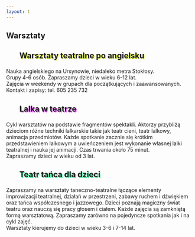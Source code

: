 ```yaml
---
layout: t
---
```

<!--<h1>Warsztaty</h1>-->
<!--<br /><br />-->
<!--<h2 style="text-shadow: 2px 2px rgba(212, 235, 30, 0.74)"><ul class="photos">Warsztaty teatralne po angielsku</ul></h2>-->

<!--Nauka angielskiego na Ursynowie, niedaleko metra Stokłosy.<br /> Grupy 4-6 osób.-->
<!--Zapraszamy dzieci w wieku 6-12 lat. <br />Zajęcia w weekendy w grupach dla początkujących i zaawansowanych.<br />-->
<!--Kontakt i zapisy:  tel. 605 235 732-->

<!--<br /><br /><br /><br />-->

<!--<h2 style="text-shadow: 2px 2px rgba(218, 59, 247, 0.74)"><ul class="photos">Lalka w teatrze</ul></h2>-->

<!--Cykl warsztatów na podstawie fragmentów spektakli. Aktorzy przybliżą dzieciom różne techniki lalkarskie takie jak teatr cieni, teatr lalkowy, animacja przedmiotów. Każde spotkanie zacznie się krótkim przedstawieniem lalkowym a uwieńczeniem jest wykonanie własnej lalki teatralnej i nauka jej animacji. Czas trwania około 75 minut.<br />-->
<!--Zapraszamy dzieci w wieku od 3 lat.-->

<!--<br /><br /><br /><br />-->

<!--<h2 style="text-shadow: 2px 2px rgba(30, 235, 140, 0.74)"><ul class="photos">Teatr tańca dla dzieci</ul></h2>-->

<!--Zapraszamy na warsztaty taneczno-teatralne łączące elementy improwizacji teatralnej, działań w przestrzeni, zabawy ruchem i dźwiękiem oraz tańca współczesnego i jazzowego. Dzieci poznają magiczny świat teatru oraz nauczą się pracy głosem i ciałem. Każde zajęcia są zamkniętą formą warsztatową. Zapraszamy zarówno na pojedyncze spotkania jak i na cykl zajęć.<br /> Warsztaty kierujemy do dzieci w wieku 3-6 i 7-14 lat.-->


<!--<br /><br />-->


## Warsztaty

<h2 style="text-shadow: 2px 2px rgba(212, 235, 30, 0.74)"><ul class="photos">Warsztaty teatralne po angielsku</ul></h2>  

Nauka angielskiego na Ursynowie, niedaleko metra Stokłosy.  
Grupy 4-6 osób. Zapraszamy dzieci w wieku 6-12 lat.  
Zajęcia w weekendy w grupach dla początkujących i zaawansowanych.  
Kontakt i zapisy: tel. 605 235 732  

<h2 style="text-shadow: 2px 2px rgba(218, 59, 247, 0.74)"><ul class="photos">Lalka w teatrze</ul></h2>

Cykl warsztatów na podstawie fragmentów spektakli. Aktorzy przybliżą dzieciom różne techniki lalkarskie takie jak teatr cieni, teatr lalkowy, animacja przedmiotów. Każde spotkanie zacznie się krótkim przedstawieniem lalkowym a uwieńczeniem jest wykonanie własnej lalki teatralnej i nauka jej animacji. Czas trwania około 75 minut.  
Zapraszamy dzieci w wieku od 3 lat.  

<h2 style="text-shadow: 2px 2px rgba(30, 235, 140, 0.74)"><ul class="photos">Teatr tańca dla dzieci</ul></h2>

Zapraszamy na warsztaty taneczno-teatralne łączące elementy improwizacji teatralnej, działań w przestrzeni, zabawy ruchem i dźwiękiem oraz tańca współczesnego i jazzowego. Dzieci poznają magiczny świat teatru oraz nauczą się pracy głosem i ciałem. Każde zajęcia są zamkniętą formą warsztatową. Zapraszamy zarówno na pojedyncze spotkania jak i na cykl zajęć.  
Warsztaty kierujemy do dzieci w wieku 3-6 i 7-14 lat.